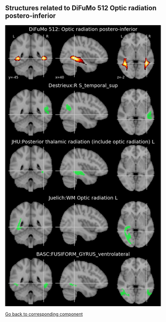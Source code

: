


## Structures related to DiFuMo 512 Optic radiation postero-inferior

![222](222.jpg "Structures related to DiFuMo 512 Optic radiation postero-inferior")

[Go back to corresponding component](https://parietal-inria.github.io/DiFuMo/512/html/222.html)